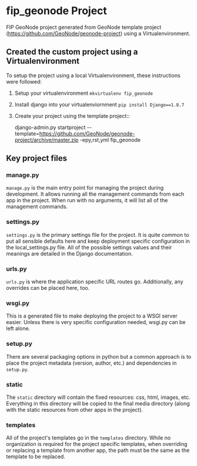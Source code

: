 # fip_geonode Project

FIP GeoNode project generated from GeoNode template project (https://github.com/GeoNode/geonode-project) using a Virtualenvironment.

## Created the custom project using a Virtualenvironment

To setup the project using a local Virtualenvironment, these instructions were followed:

1. Setup your virtualenvironment ``mkvirtualenv fip_geonode``
2. Install django into your virtualenviornment ``pip install Django==1.8.7``
3. Create your project using the template project::

    django-admin.py startproject --template=https://github.com/GeoNode/geonode-project/archive/master.zip -epy,rst,yml fip_geonode


## Key project files

### manage.py

``manage.py`` is the main entry point for managing the project during development. It allows running all the management commands from each app in the project. When run with no arguments, it will list all of the management commands.

### settings.py

``settings.py`` is the primary settings file for the project. It is quite common to put all sensible defaults here and keep deployment specific configuration in the local_settings.py file. All of the possible settings values and their meanings are detailed in the Django documentation.


### urls.py

``urls.py`` is where the application specific URL routes go. Additionally, any overrides can be placed here, too.


### wsgi.py

This is a generated file to make deploying the project to a WSGI server easier. Unless there is very specific configuration needed, wsgi.py can be left alone.

### setup.py

There are several packaging options in python but a common approach is to place the project metadata (version, author, etc.) and dependencies in ``setup.py``.


### static

The ``static`` directory will contain the fixed resources: css, html, images, etc. Everything in this directory will be copied to the final media directory (along with the static resources from other apps in the project).


### templates

All of the project's templates go in the ``templates`` directory. While no organization is required for the project specific templates, when overriding or replacing a template from another app, the path must be the same as the template to be replaced.

